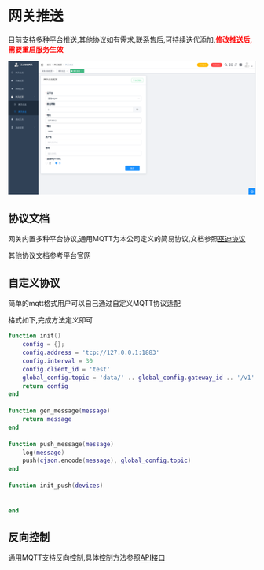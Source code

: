 # 网关推送

目前支持多种平台推送,其他协议如有需求,联系售后,可持续迭代添加,<font color=red>**修改推送后,需要重启服务生效**</font>

![](/img/gateway_pub.png)

## 协议文档

网关内置多种平台协议,通用MQTT为本公司定义的简易协议,文档参照[巫迪协议](/woody_mqtt.md)

其他协议文档参考平台官网

## 自定义协议

简单的mqtt格式用户可以自己通过自定义MQTT协议适配

格式如下,完成方法定义即可
```lua
function init()
    config = {};
    config.address = 'tcp://127.0.0.1:1883'
    config.interval = 30
    config.client_id = 'test'
    global_config.topic = 'data/' .. global_config.gateway_id .. '/v1'
    return config
end

function gen_message(message)
    return message
end

function push_message(message)
    log(message)
    push(cjson.encode(message), global_config.topic)
end

function init_push(devices)


end
```

## 反向控制
通用MQTT支持反向控制,具体控制方法参照[API接口](/api/mqtt.md)
